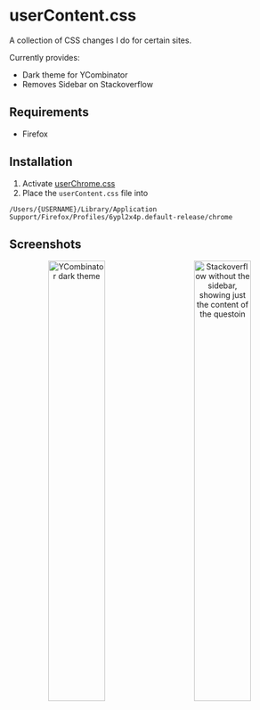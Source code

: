 # userContent.css

A collection of CSS changes I do for certain sites.

Currently provides:
- Dark theme for YCombinator
- Removes Sidebar on Stackoverflow

## Requirements

- Firefox

## Installation

1. Activate [userChrome.css](https://www.userchrome.org/how-create-userchrome-css.html)
2. Place the `userContent.css` file into
```
/Users/{USERNAME}/Library/Application Support/Firefox/Profiles/6ypl2x4p.default-release/chrome
```

## Screenshots

<p align="center">
<img width="45%" alt="YCombinator dark theme" src="https://user-images.githubusercontent.com/24259317/205296849-449359ea-8681-4f0b-94c9-23603d12b130.png"/>
&nbsp; &nbsp; &nbsp; &nbsp;
<img width="45%" alt="Stackoverflow without the sidebar, showing just the content of the questoin" src="https://user-images.githubusercontent.com/24259317/205296841-1712ff38-bcc3-4425-a9d6-e1352d32e910.png"/>
</p>


